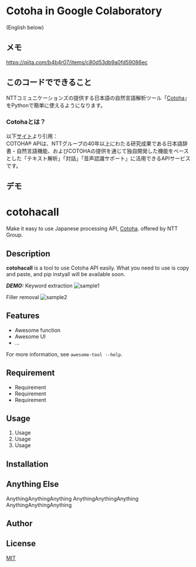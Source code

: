 # Cotoha in Google Colaboratory
(English below)

## メモ
https://qiita.com/b4b4r07/items/c80d53db9a0fd59086ec

## このコードでできること
NTTコミュニケーションズの提供する日本語の自然言語解析ツール「[Cotoha](https://api.ce-cotoha.com/contents/index.html)」をPythonで簡単に使えるようになります。
    
### Cotohaとは？
以下[サイト](https://www.ntt.com/business/services/application/ai/cotoha-nlp.html)より引用：  
COTOHA® APIは、NTTグループの40年以上にわたる研究成果である日本語辞書・自然言語機能、およびCOTOHAの提供を通じて独自開発した機能をベースとした「テキスト解析」「対話」「音声認識サポート」に活用できるAPIサービスです。
   
## デモ



# cotohacall

Make it easy to use Japanese processing API, [Cotoha](https://www.ntt.com/business/services/application/ai/cotoha-nlp.html). offered by NTT Group.

## Description

**cotohacall** is a tool to use Cotoha API easily. What you need to use is copy and paste, and pip instyall will be available soon.

***DEMO:***
Keyword extraction
![sample1](https://user-images.githubusercontent.com/45617592/78955083-25650e00-7b19-11ea-8715-70fb85187bd4.gif)
  
Filler removal
![sample2](https://user-images.githubusercontent.com/45617592/78955095-2a29c200-7b19-11ea-8a99-c4f0e1c13105.gif)

## Features

- Awesome function
- Awesome UI
- ...

For more information, see `awesome-tool --help`.

## Requirement

- Requirement
- Requirement
- Requirement

## Usage

1. Usage
2. Usage
3. Usage

## Installation



## Anything Else

AnythingAnythingAnything
AnythingAnythingAnything
AnythingAnythingAnything

## Author


## License

[MIT](http://b4b4r07.mit-license.org)
